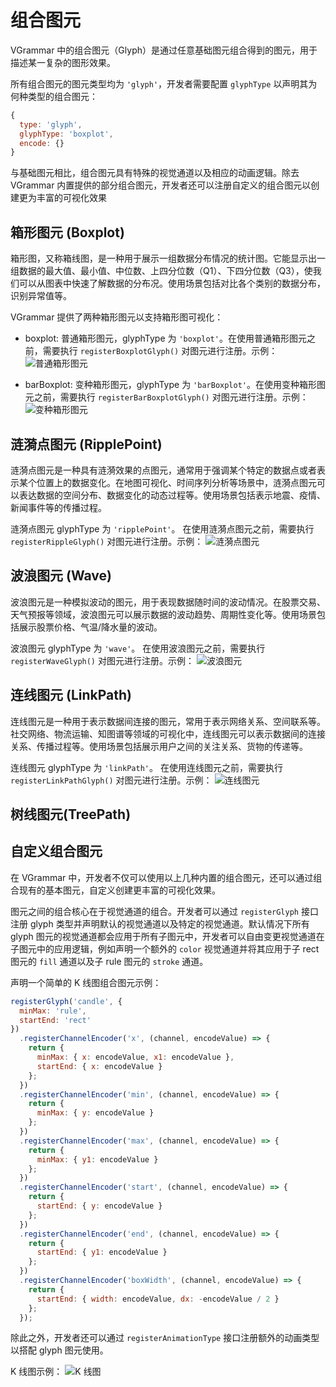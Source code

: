 # 组合图元

VGrammar 中的组合图元（Glyph）是通过任意基础图元组合得到的图元，用于描述某一复杂的图形效果。

所有组合图元的图元类型均为 `'glyph'`，开发者需要配置 `glyphType` 以声明其为何种类型的组合图元：

```js
{
  type: 'glyph',
  glyphType: 'boxplot',
  encode: {}
}
```

与基础图元相比，组合图元具有特殊的视觉通道以及相应的动画逻辑。除去 VGrammar 内置提供的部分组合图元，开发者还可以注册自定义的组合图元以创建更为丰富的可视化效果

## 箱形图元 (Boxplot)

箱形图，又称箱线图，是一种用于展示一组数据分布情况的统计图。它能显示出一组数据的最大值、最小值、中位数、上四分位数（Q1）、下四分位数（Q3），使我们可以从图表中快速了解数据的分布况。使用场景包括对比各个类别的数据分布，识别异常值等。

VGrammar 提供了两种箱形图元以支持箱形图可视化：

- boxplot: 普通箱形图元，glyphType 为 `'boxplot'`。在使用普通箱形图元之前，需要执行 `registerBoxplotGlyph()` 对图元进行注册。示例：
  ![普通箱形图元](https://s1.ax1x.com/2023/06/19/pC33RJg.png)

- barBoxplot: 变种箱形图元，glyphType 为 `'barBoxplot'`。在使用变种箱形图元之前，需要执行 `registerBarBoxplotGlyph()` 对图元进行注册。示例：
  ![变种箱形图元](https://s1.ax1x.com/2023/06/19/pC33fzj.png)

## 涟漪点图元 (RipplePoint)

涟漪点图元是一种具有涟漪效果的点图元，通常用于强调某个特定的数据点或者表示某个位置上的数据变化。在地图可视化、时间序列分析等场景中，涟漪点图元可以表达数据的空间分布、数据变化的动态过程等。使用场景包括表示地震、疫情、新闻事件等的传播过程。

涟漪点图元 glyphType 为 `'ripplePoint'`。
在使用涟漪点图元之前，需要执行 `registerRippleGlyph()` 对图元进行注册。示例：
![涟漪点图元](TODO)

## 波浪图元 (Wave)

波浪图元是一种模拟波动的图元，用于表现数据随时间的波动情况。在股票交易、天气预报等领域，波浪图元可以展示数据的波动趋势、周期性变化等。使用场景包括展示股票价格、气温/降水量的波动。

波浪图元 glyphType 为 `'wave'`。
在使用波浪图元之前，需要执行 `registerWaveGlyph()` 对图元进行注册。示例：
![波浪图元](TODO)

## 连线图元 (LinkPath)

连线图元是一种用于表示数据间连接的图元，常用于表示网络关系、空间联系等。社交网络、物流运输、知图谱等领域的可视化中，连线图元可以表示数据间的连接关系、传播过程等。使用场景包括展示用户之间的关注关系、货物的传递等。

连线图元 glyphType 为 `'linkPath'`。
在使用连线图元之前，需要执行 `registerLinkPathGlyph()` 对图元进行注册。示例：
![连线图元](https://s1.ax1x.com/2023/06/19/pC33LYF.png)

## 树线图元(TreePath)

## 自定义组合图元

在 VGrammar 中，开发者不仅可以使用以上几种内置的组合图元，还可以通过组合现有的基本图元，自定义创建更丰富的可视化效果。

图元之间的组合核心在于视觉通道的组合。开发者可以通过 `registerGlyph` 接口注册 glyph 类型并声明默认的视觉通道以及特定的视觉通道。默认情况下所有 glyph 图元的视觉通道都会应用于所有子图元中，开发者可以自由变更视觉通道在子图元中的应用逻辑，例如声明一个额外的 `color` 视觉通道并将其应用于子 rect 图元的 `fill` 通道以及子 rule 图元的 `stroke` 通道。

声明一个简单的 K 线图组合图元示例：

```js
registerGlyph('candle', {
  minMax: 'rule',
  startEnd: 'rect'
})
  .registerChannelEncoder('x', (channel, encodeValue) => {
    return {
      minMax: { x: encodeValue, x1: encodeValue },
      startEnd: { x: encodeValue }
    };
  })
  .registerChannelEncoder('min', (channel, encodeValue) => {
    return {
      minMax: { y: encodeValue }
    };
  })
  .registerChannelEncoder('max', (channel, encodeValue) => {
    return {
      minMax: { y1: encodeValue }
    };
  })
  .registerChannelEncoder('start', (channel, encodeValue) => {
    return {
      startEnd: { y: encodeValue }
    };
  })
  .registerChannelEncoder('end', (channel, encodeValue) => {
    return {
      startEnd: { y1: encodeValue }
    };
  })
  .registerChannelEncoder('boxWidth', (channel, encodeValue) => {
    return {
      startEnd: { width: encodeValue, dx: -encodeValue / 2 }
    };
  });
```

除此之外，开发者还可以通过 `registerAnimationType` 接口注册额外的动画类型以搭配 glyph 图元使用。

K 线图示例：
![K 线图](TODO)
